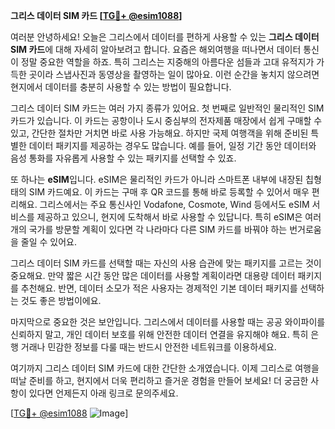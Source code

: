 **그리스 데이터 SIM 카드 [[TG💪+ @esim1088](https://t.me/s/esim1088)]**

여러분 안녕하세요! 오늘은 그리스에서 데이터를 편하게 사용할 수 있는 **그리스 데이터 SIM 카드**에 대해 자세히 알아보려고 합니다. 요즘은 해외여행을 떠나면서 데이터 통신이 정말 중요한 역할을 하죠. 특히 그리스는 지중해의 아름다운 섬들과 고대 유적지가 가득한 곳이라 스냅사진과 동영상을 촬영하는 일이 많아요. 이런 순간을 놓치지 않으려면 현지에서 데이터를 충분히 사용할 수 있는 방법이 필요합니다.

그리스 데이터 SIM 카드는 여러 가지 종류가 있어요. 첫 번째로 일반적인 물리적인 SIM 카드가 있습니다. 이 카드는 공항이나 도시 중심부의 전자제품 매장에서 쉽게 구매할 수 있고, 간단한 절차만 거치면 바로 사용 가능해요. 하지만 국제 여행객을 위해 준비된 특별한 데이터 패키지를 제공하는 경우도 많습니다. 예를 들어, 일정 기간 동안 데이터와 음성 통화를 자유롭게 사용할 수 있는 패키지를 선택할 수 있죠.

또 하나는 **eSIM**입니다. eSIM은 물리적인 카드가 아니라 스마트폰 내부에 내장된 칩형태의 SIM 카드예요. 이 카드는 구매 후 QR 코드를 통해 바로 등록할 수 있어서 매우 편리해요. 그리스에서는 주요 통신사인 Vodafone, Cosmote, Wind 등에서도 eSIM 서비스를 제공하고 있으니, 현지에 도착해서 바로 사용할 수 있답니다. 특히 eSIM은 여러 개의 국가를 방문할 계획이 있다면 각 나라마다 다른 SIM 카드를 바꿔야 하는 번거로움을 줄일 수 있어요.

그리스 데이터 SIM 카드를 선택할 때는 자신의 사용 습관에 맞는 패키지를 고르는 것이 중요해요. 만약 짧은 시간 동안 많은 데이터를 사용할 계획이라면 대용량 데이터 패키지를 추천해요. 반면, 데이터 소모가 적은 사용자는 경제적인 기본 데이터 패키지를 선택하는 것도 좋은 방법이에요.

마지막으로 중요한 것은 보안입니다. 그리스에서 데이터를 사용할 때는 공공 와이파이를 신뢰하지 말고, 개인 데이터 보호를 위해 안전한 데이터 연결을 유지해야 해요. 특히 은행 거래나 민감한 정보를 다룰 때는 반드시 안전한 네트워크를 이용하세요.

여기까지 그리스 데이터 SIM 카드에 대한 간단한 소개였습니다. 이제 그리스로 여행을 떠날 준비를 하고, 현지에서 더욱 편리하고 즐거운 경험을 만들어 보세요! 더 궁금한 사항이 있다면 언제든지 아래 링크로 문의주세요. 

[[TG💪+ @esim1088](https://t.me/s/esim1088) ![Image](https://i.postimg.cc/Y0z9fWf4/image.png)]